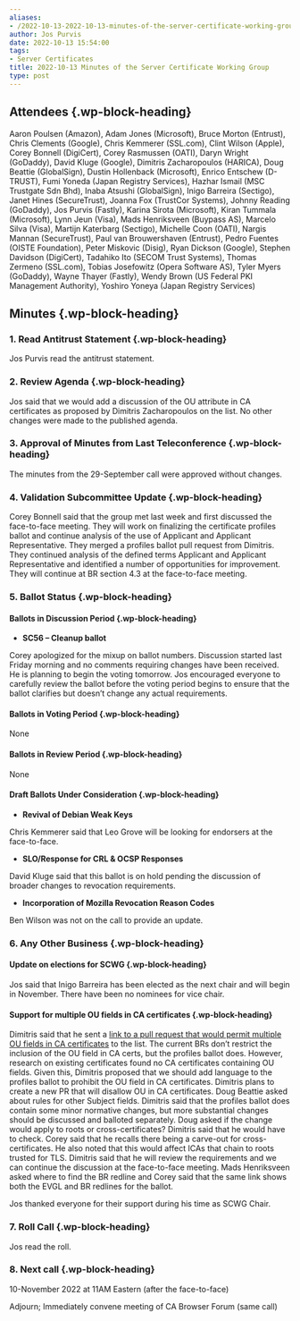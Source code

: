 ```yaml
---
aliases:
- /2022-10-13-2022-10-13-minutes-of-the-server-certificate-working-group/
author: Jos Purvis
date: 2022-10-13 15:54:00
tags:
- Server Certificates
title: 2022-10-13 Minutes of the Server Certificate Working Group
type: post
---
```


## Attendees {.wp-block-heading}

Aaron Poulsen (Amazon), Adam Jones (Microsoft), Bruce Morton (Entrust), Chris Clements (Google), Chris Kemmerer (SSL.com), Clint Wilson (Apple), Corey Bonnell (DigiCert), Corey Rasmussen (OATI), Daryn Wright (GoDaddy), David Kluge (Google), Dimitris Zacharopoulos (HARICA), Doug Beattie (GlobalSign), Dustin Hollenback (Microsoft), Enrico Entschew (D-TRUST), Fumi Yoneda (Japan Registry Services), Hazhar Ismail (MSC Trustgate Sdn Bhd), Inaba Atsushi (GlobalSign), Inigo Barreira (Sectigo), Janet Hines (SecureTrust), Joanna Fox (TrustCor Systems), Johnny Reading (GoDaddy), Jos Purvis (Fastly), Karina Sirota (Microsoft), Kiran Tummala (Microsoft), Lynn Jeun (Visa), Mads Henriksveen (Buypass AS), Marcelo Silva (Visa), Martijn Katerbarg (Sectigo), Michelle Coon (OATI), Nargis Mannan (SecureTrust), Paul van Brouwershaven (Entrust), Pedro Fuentes (OISTE Foundation), Peter Miskovic (Disig), Ryan Dickson (Google), Stephen Davidson (DigiCert), Tadahiko Ito (SECOM Trust Systems), Thomas Zermeno (SSL.com), Tobias Josefowitz (Opera Software AS), Tyler Myers (GoDaddy), Wayne Thayer (Fastly), Wendy Brown (US Federal PKI Management Authority), Yoshiro Yoneya (Japan Registry Services)

## Minutes {.wp-block-heading}

### 1. Read Antitrust Statement {.wp-block-heading}

Jos Purvis read the antitrust statement.

### 2. Review Agenda {.wp-block-heading}

Jos said that we would add a discussion of the OU attribute in CA certificates as proposed by Dimitris Zacharopoulos on the list. No other changes were made to the published agenda.

### 3. Approval of Minutes from Last Teleconference {.wp-block-heading}

The minutes from the 29-September call were approved without changes.

### **4. Validation Subcommittee Update** {.wp-block-heading}

Corey Bonnell said that the group met last week and first discussed the face-to-face meeting. They will work on finalizing the certificate profiles ballot and continue analysis of the use of Applicant and Applicant Representative. They merged a profiles ballot pull request from Dimitris. They continued analysis of the defined terms Applicant and Applicant Representative and identified a number of opportunities for improvement. They will continue at BR section 4.3 at the face-to-face meeting.

### 5. Ballot Status {.wp-block-heading}

#### Ballots in Discussion Period {.wp-block-heading}

- **SC56 – Cleanup ballot**

Corey apologized for the mixup on ballot numbers. Discussion started last Friday morning and no comments requiring changes have been received. He is planning to begin the voting tomorrow.
Jos encouraged everyone to carefully review the ballot before the voting period begins to ensure that the ballot clarifies but doesn’t change any actual requirements.

#### Ballots in Voting Period {.wp-block-heading}

None

#### Ballots in Review Period {.wp-block-heading}

None

#### Draft Ballots Under Consideration {.wp-block-heading}

- **Revival of Debian Weak Keys**

Chris Kemmerer said that Leo Grove will be looking for endorsers at the face-to-face.

- **SLO/Response for CRL & OCSP Responses**

David Kluge said that this ballot is on hold pending the discussion of broader changes to revocation requirements.

- **Incorporation of Mozilla Revocation Reason Codes**

Ben Wilson was not on the call to provide an update.

### 6. Any Other Business {.wp-block-heading}

#### Update on elections for SCWG {.wp-block-heading}

Jos said that Inigo Barreira has been elected as the next chair and will begin in November. There have been no nominees for vice chair.

#### Support for multiple OU fields in CA certificates {.wp-block-heading}

Dimitris said that he sent a [link to a pull request that would permit multiple OU fields in CA certificates](https://github.com/cabforum/servercert/pull/394) to the list. The current BRs don’t restrict the inclusion of the OU field in CA certs, but the profiles ballot does. However, research on existing certificates found no CA certificates containing OU fields. Given this, Dimitris proposed that we should add language to the profiles ballot to prohibit the OU field in CA certificates. Dimitris plans to create a new PR that will disallow OU in CA certificates.
Doug Beattie asked about rules for other Subject fields.
Dimitris said that the profiles ballot does contain some minor normative changes, but more substantial changes should be discussed and balloted separately.
Doug asked if the change would apply to roots or cross-certificates?
Dimitris said that he would have to check.
Corey said that he recalls there being a carve-out for cross-certificates. He also noted that this would affect ICAs that chain to roots trusted for TLS.
Dimitris said that he will review the requirements and we can continue the discussion at the face-to-face meeting.
Mads Henriksveen asked where to find the BR redline and Corey said that the same link shows both the EVGL and BR redlines for the ballot.

Jos thanked everyone for their support during his time as SCWG Chair.

### 7. Roll Call {.wp-block-heading}

Jos read the roll.

### 8. Next call {.wp-block-heading}

10-November 2022 at 11AM Eastern (after the face-to-face)

Adjourn; Immediately convene meeting of CA Browser Forum (same call)